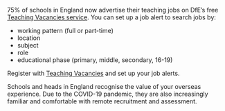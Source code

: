 75% of schools in England now advertise their teaching  jobs on DfE’s free
[Teaching Vacancies service](https://teaching-vacancies.service.gov.uk/).
You can set up a job alert to search jobs by:

* working pattern (full or part-time)
* location
* subject
* role
* educational phase (primary, middle, secondary, 16-19)

Register with [Teaching Vacancies](https://teaching-vacancies.service.gov.uk/)
and set up your job alerts.

Schools and heads in England recognise the value of your overseas experience.
Due to the COVID-19 pandemic, they are also increasingly familiar and
comfortable with remote recruitment and assessment.
